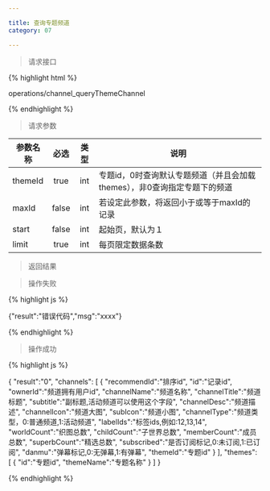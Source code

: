 ```yaml
---

title: 查询专题频道
category: 07

---
```


> 请求接口

{% highlight html %}

operations/channel_queryThemeChannel

{% endhighlight %}

> 请求参数

|参数名称			|必选		|类型		|说明									
|-------------------|:---------:|:---------:|--------------------------------------------
|themeId			|true		|int		|专题id，0时查询默认专题频道（并且会加载themes），非0查询指定专题下的频道
|maxId				|false		|int		|若设定此参数，将返回小于或等于maxId的记录
|start				|false		|int		|起始页，默认为１
|limit				|true		|int		|每页限定数据条数

> 返回结果

> 操作失败

{% highlight js %}

{"result":"错误代码","msg":"xxxx"}

{% endhighlight %}

> 操作成功

{% highlight js %}

{
	"result":"0", 
	"channels":
	[
	   {
            "recommendId":"排序id",
            "id":"记录id",
            "ownerId":"频道拥有用户id",
			"channelName":"频道名称",
			"channelTitle":"频道标题",
			"subtitle":"副标题,活动频道可以使用这个字段",
			"channelDesc":"频道描述",
			"channelIcon":"频道大图",
			"subIcon":"频道小图",
			"channelType":"频道类型，0:普通频道,1:活动频道",
			"labelIds":"标签ids,例如:12,13,14",
			"worldCount":"织图总数",
			"childCount":"子世界总数",
			"memberCount":"成员总数",
			"superbCount":"精选总数",
			"subscribed":"是否订阅标记,0:未订阅,1:已订阅",
			"danmu":"弹幕标记,0:无弹幕,1:有弹幕",
			"themeId":"专题id"
		}
	],
    "themes":
    [
        {
            "id":"专题id",
            "themeName":"专题名称"
        }
    ]
}

{% endhighlight %}
